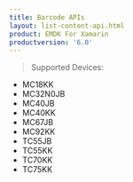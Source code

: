 ```yaml
---
title: Barcode APIs
layout: list-content-api.html
product: EMDK For Xamarin
productversion: '6.0'
---
```

>Supported Devices:
* MC18KK
* MC32N0JB
* MC40JB
* MC40KK
* MC67JB
* MC92KK
* TC55JB
* TC55KK
* TC70KK
* TC75KK















